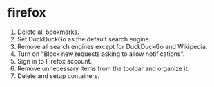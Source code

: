 # firefox

1. Delete all bookmarks.
2. Set DuckDuckGo as the default search engine.
3. Remove all search engines except for DuckDuckGo and Wikipedia.
4. Turn on "Block new requests asking to allow notifications".
5. Sign in to Firefox account.
6. Remove unnecessary items from the toolbar and organize it.
7. Delete and setup containers.
